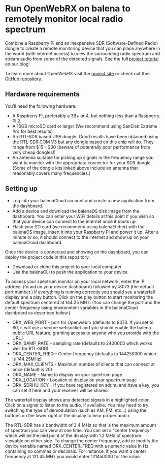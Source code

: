 # Run OpenWebRX on balena to remotely monitor local radio spectrum

Combine a Raspberry Pi and an inexpensive SDR (Software-Defined Radio) dongle to create a remote monitoring device that you can place anywhere in the world (with internet access) to view the surrounding radio spectrum and stream audio from some of the detected signals. See the full [project tutorial](https://www.balena.io/blog/running-openwebrx-on-balena-to-remotely-monitor-local-radio-spectrum/) on our blog!

To learn more about OpenWebRX visit the [project site](https://sdr.hu/openwebrx) or check out their [GitHub repository](https://github.com/ha7ilm/openwebrx).

## Hardware requirements
You’ll need the following hardware:

* A Raspberry Pi, preferably a 3B+ or 4, but nothing less than a Raspberry Pi 2.
* A 16GB microSD card or larger (We recommend using SanDisk Extreme Pro for best results)
* An RTL-SDR based USB dongle. Good results have been obtained using the RTL-SDR.COM V3 but any dongle based on this chip will do. They range from $15 - $30 (beware of potentially poor performance from very cheap dongles!)
* An antenna suitable for picking up signals in the frequency range you want to monitor with the appropriate connector for your SDR dongle. (Some of the dongle kits linked above include an antenna that reasonably covers many frequencies.)

## Setting up

* Log into your balenaCloud account and create a new application from the dashboard.
* Add a device and download the balenaOS disk image from the dashboard. You can enter your WiFi details at this point if you wish so that your device can connect to the internet once it boots up.
* Flash your SD card (we recommend using balenaEtcher) with the balenaOS image, insert it into your Raspberry Pi and power it up. After a minute or so, it should connect to the internet and show up on your balenaCloud dashboard.

Once the device is connected and showing on the dashboard, you can deploy the project code in this repository.

* Download or clone this project to your local computer
* Use the balenaCLI to push the application to your device

To access your spectrum monitor on your local network, enter the IP address (found on your device dashboard) followed by :8073 (the default port number.) If everything is running correctly you should see a waterfall display and a play button. Click on the play button to start monitoring the default spectrum centered at 144.25 MHz. (You can change the port and the center frequency using environment variables in the balenaCloud dashboard as described below.)

* ORX_WEB_PORT - port for Openwebrx (defaults to 8073. If you set to 80, it will use a secure websocket and you should enable the balena public URL feature, granting access to anyone who you provide with the URL.)
* ORX_SAMP_RATE - sampling rate (defaults to 2400000 which works well for RTL-SDR)
* ORX_CENTER_FREQ - Center frequency (defaults to 144250000 which is 144.25MHz)
* ORX_MAX_CLIENTS - Maximum number of clients that can connect at once (default is 20)
* ORX_NAME - Name to display on your spectrum page
* ORX_LOCATION - Location to display on your spectrum page
* ORX_SDRHU_KEY - If you have registered on sdr.hu and have a key, you can set it here and your receiver will be shared.

The waterfall display shows any detected signals in a highlighted color. Click on a signal to listen to the audio, if available. You may need to try switching the type of demodulation (such as AM, FM, etc…) using the buttons on the lower right of the display to hear proper audio.

The RTL-SDR has a bandwidth of 2.4 MHz so that is the maximum amount of spectrum you can view at one time. You can set a “center frequency” which will be the mid point of the display with 1.2 MHz of spectrum viewable on either side. To change the center frequency, add or modify the device variable named ORX_CENTER_FREQ with a numeric value in Hz containing no commas or decimals. For instance, if you want a center frequency at 121.45 MHz you would enter 121450000 for the value.

